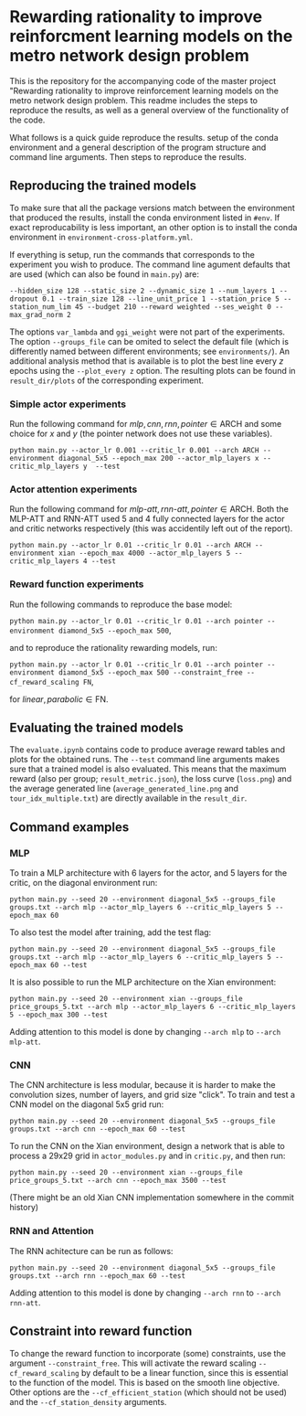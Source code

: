 # Rewarding rationality to improve reinforcment learning models on the metro network design problem
This is the repository for the accompanying code of the master project "Rewarding rationality to improve reinforcement learning models on the metro network design problem. This readme includes the steps to reproduce the results, as well as a general overview of the functionality of the code.

What follows is a quick guide reproduce the results. setup of the conda environment and a general description of the program structure and command line arguments. Then steps to reproduce the results.


## Reproducing the trained models
To make sure that all the package versions match between the environment that produced the results, install the conda environment listed in `#env`. If exact reproducability is less important, an other option is to install the conda environment in `environment-cross-platform.yml`. 

If everything is setup, run the commands that corresponds to the experiment you wish to produce. The command line agument defaults that are used (which can also be found in `main.py`) are:

`--hidden_size 128 --static_size 2 --dynamic_size 1 --num_layers 1 --dropout 0.1 --train_size 128 --line_unit_price 1 --station_price 5 --station_num_lim 45 --budget 210 --reward weighted --ses_weight 0 --max_grad_norm 2`

The options `var_lambda` and `ggi_weight` were not part of the experiments. The option `--groups_file` can be omited to select the default file (which is differently named between different environments; see `environments/`). An additional analysis method that is available is to plot the best line every $z$ epochs using the `--plot_every z` option. The resulting plots can be found in `result_dir/plots` of the corresponding experiment.

### Simple actor experiments
Run the following command for $mlp, cnn, rnn, pointer \in \text{ARCH}$ and some choice for $x$ and $y$ (the pointer network does not use these variables).

`python main.py --actor_lr 0.001 --critic_lr 0.001 --arch ARCH --environment diagonal_5x5 --epoch_max 200 --actor_mlp_layers x --critic_mlp_layers y  --test`

### Actor attention experiments
Run the following command for $mlp\text{-}att, rnn\text{-}att, pointer \in \text{ARCH}$. Both the MLP-ATT and RNN-ATT used 5 and 4 fully connected layers for the actor and critic networks respectively (this was accidentily left out of the report).

`python main.py --actor_lr 0.01 --critic_lr 0.01 --arch ARCH --environment xian --epoch_max 4000 --actor_mlp_layers 5 --critic_mlp_layers 4 --test`

### Reward function experiments
Run the following commands to reproduce the base model:

`python main.py --actor_lr 0.01 --critic_lr 0.01 --arch pointer --environment diamond_5x5 --epoch_max 500`,

and to reproduce the rationality rewarding models, run:

`python main.py --actor_lr 0.01 --critic_lr 0.01 --arch pointer --environment diamond_5x5 --epoch_max 500 --constraint_free --cf_reward_scaling FN`, 

for $linear, parabolic \in \text{FN}$.

## Evaluating the trained models
The `evaluate.ipynb` contains code to produce average reward tables and plots for the obtained runs. The `--test` command line arguments makes sure that a trained model is also evaluated. This means that the maximum reward (also per group; `result_metric.json`), the loss curve (`loss.png`) and the average generated line (`average_generated_line.png` and `tour_idx_multiple.txt`) are directly available in the `result_dir`. 

## Command examples

### MLP
To train a MLP architecture with 6 layers for the actor, and 5 layers for the critic, on the diagonal environment run:

```
python main.py --seed 20 --environment diagonal_5x5 --groups_file groups.txt --arch mlp --actor_mlp_layers 6 --critic_mlp_layers 5 --epoch_max 60
```

To also test the model after training, add the test flag:

```
python main.py --seed 20 --environment diagonal_5x5 --groups_file groups.txt --arch mlp --actor_mlp_layers 6 --critic_mlp_layers 5 --epoch_max 60 --test
```

It is also possible to run the MLP architecture on the Xian environment:
```
python main.py --seed 20 --environment xian --groups_file price_groups_5.txt --arch mlp --actor_mlp_layers 6 --critic_mlp_layers 5 --epoch_max 300 --test
```

Adding attention to this model is done by changing `--arch mlp` to `--arch mlp-att`.

### CNN 
The CNN architecture is less modular, because it is harder to make the convolution sizes, number of layers, and grid size "click". To train and test a CNN model on the diagonal 5x5 grid run:
```
python main.py --seed 20 --environment diagonal_5x5 --groups_file groups.txt --arch cnn --epoch_max 60 --test
```

To run the CNN on the Xian environment, design a network that is able to process a 29x29 grid in `actor_modules.py` and in `critic.py`, and then run:
```
python main.py --seed 20 --environment xian --groups_file price_groups_5.txt --arch cnn --epoch_max 3500 --test
```
(There might be an old Xian CNN implementation somewhere in the commit history)

### RNN and Attention
The RNN achitecture can be run as follows:
```
python main.py --seed 20 --environment diagonal_5x5 --groups_file groups.txt --arch rnn --epoch_max 60 --test
```
Adding attention to this model is done by changing `--arch rnn` to `--arch rnn-att`.


## Constraint into reward function
To change the reward function to incorporate (some) constraints, use the argument `--constraint_free`. This will activate the reward scaling `--cf_reward_scaling` by default to be a linear function, since this is essential to the function of the model. This is based on the smooth line objective. Other options are the `--cf_efficient_station` (which should not be used) and the `--cf_station_density` arguments.